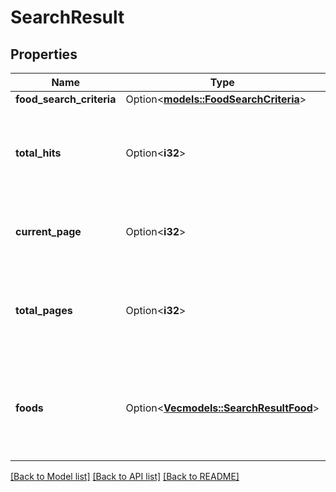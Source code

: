 # SearchResult

## Properties

Name | Type | Description | Notes
------------ | ------------- | ------------- | -------------
**food_search_criteria** | Option<[**models::FoodSearchCriteria**](FoodSearchCriteria.md)> |  | [optional]
**total_hits** | Option<**i32**> | The total number of foods found matching the search criteria. | [optional]
**current_page** | Option<**i32**> | The current page of results being returned. | [optional]
**total_pages** | Option<**i32**> | The total number of pages found matching the search criteria. | [optional]
**foods** | Option<[**Vec<models::SearchResultFood>**](SearchResultFood.md)> | The list of foods found matching the search criteria. See Food Fields below. | [optional]

[[Back to Model list]](../README.md#documentation-for-models) [[Back to API list]](../README.md#documentation-for-api-endpoints) [[Back to README]](../README.md)


